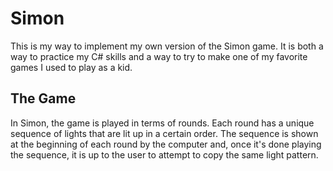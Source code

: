 # Simon
This is my way to implement my own version of the Simon game. It is both a way to practice my C# skills and a way to try to make one of my favorite games I used to play as a kid.

## The Game
In Simon, the game is played in terms of rounds. Each round has a unique sequence of lights that are lit up in a certain order. The sequence is shown at the beginning of each round by the computer and, once it's done playing the sequence, it is up to the user to attempt to copy the same light pattern.

